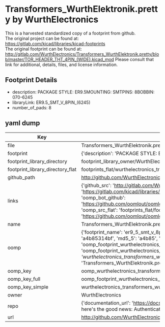 # Transformers_WurthElektronik.pretty by WurthElectronics  
This is a harvested standardized copy of a footprint from github.  
The original project can be found at:  
https://gitlab.com/kicad/libraries/kicad-footprints  
The original footprint can be found at:
http://gitlab.com/WurthElectronics/Transformers_WurthElektronik.pretty/blob/master/TOR_HEADER_THT_4PIN_(WIDE).kicad_mod
Please consult that link for additional, details, files, and license information.  
## Footprint Details
* description: PACKAGE STYLE: ER9.5MOUNTING: SMTPINS: 8BOBBIN: 070-6245  
* libraryLink: ER9.5_SMT_V_8PIN_(6245)  
* number_of_pads: 8  
## yaml dump  
| Key | Value |  
| --- | --- |  
| file | Transformers_WurthElektronik.pretty/ER9.5_SMT_V_8PIN_(6245).kicad_mod |  
| footprint | {'description': 'PACKAGE STYLE: ER9.5MOUNTING: SMTPINS: 8BOBBIN: 070-6245', 'libraryLink': 'ER9.5_SMT_V_8PIN_(6245)', 'number_of_pads': 8} |  
| footprint_library_directory | footprint_library_owner/WurthElectronics_Transformers_WurthElektronik.pretty |  
| footprint_library_directory_flat | footprints_flat/wurthelectronics_transformers_wurthelektronik_er9_5_smt_v_8pin_(6245)/working |  
| github_path | http://github.com/WurthElectronics/Transformers_WurthElektronik.pretty/blob/master/ER9.5_SMT_V_8PIN_(6245).kicad_mod |  
| links | {'github_src': 'http://gitlab.com/WurthElectronics/Transformers_WurthElektronik.pretty/blob/master/TOR_HEADER_THT_4PIN_(WIDE).kicad_mod', 'github_src_repo': 'https://gitlab.com/kicad/libraries/kicad-footprints', 'oomp_bot': 'footprints/wurthelectronics_transformers_wurthelektronik_er9_5_smt_v_8pin_(6245)/working', 'oomp_bot_github': 'https://github.com/oomlout/oomlout_oomp_footprint_bot/tree/main/footprints/wurthelectronics_transformers_wurthelektronik_er9_5_smt_v_8pin_(6245)/working', 'oomp_src_flat': 'footprints_flat/footprints_flat/wurthelectronics_transformers_wurthelektronik_er9_5_smt_v_8pin_(6245)/working', 'oomp_src_flat_github': 'https://github.com/oomlout/oomlout_oomp_footprint_src/tree/main/footprints_flat/wurthelectronics_transformers_wurthelektronik_er9_5_smt_v_8pin_(6245)/working'} |  
| name | Transformers_WurthElektronik.pretty |  
| oomp | {'footprint_name': 'er9_5_smt_v_8pin_(6245)', 'library_name': 'transformers_wurthelektronik', 'md5': 'a4b85314bfd2149a8492d4a56314124c', 'md5_10': 'a4b85314bf', 'md5_5': 'a4b85', 'md5_6': 'a4b853', 'oomp_key': 'oomp_wurthelectronics_transformers_wurthelektronik_er9_5_smt_v_8pin_(6245)', 'oomp_key_extra': 'oomp_footprint_wurthelectronics_transformers_wurthelektronik_er9_5_smt_v_8pin_(6245)', 'oomp_key_full': 'oomp_footprint_wurthelectronics_transformers_wurthelektronik_er9_5_smt_v_8pin_(6245)_a4b853', 'oomp_key_simple': 'wurthelectronics_transformers_wurthelektronik_er9_5_smt_v_8pin_(6245)', 'original_filename': 'Transformers_WurthElektronik.pretty/ER9.5_SMT_V_8PIN_(6245).kicad_mod', 'owner_name': 'wurthelectronics'} |  
| oomp_key | oomp_wurthelectronics_transformers_wurthelektronik_er9_5_smt_v_8pin_(6245) |  
| oomp_key_full | oomp_footprint_wurthelectronics_transformers_wurthelektronik_er9_5_smt_v_8pin_(6245) |  
| oomp_key_simple | wurthelectronics_transformers_wurthelektronik_er9_5_smt_v_8pin_(6245) |  
| owner | WurthElectronics |  
| repo | {'documentation_url': 'https://docs.github.com/rest/overview/resources-in-the-rest-api#rate-limiting', 'message': "API rate limit exceeded for 84.66.173.59. (But here's the good news: Authenticated requests get a higher rate limit. Check out the documentation for more details.)"} |  
| url | http://github.com/WurthElectronics/Transformers_WurthElektronik.pretty |  

